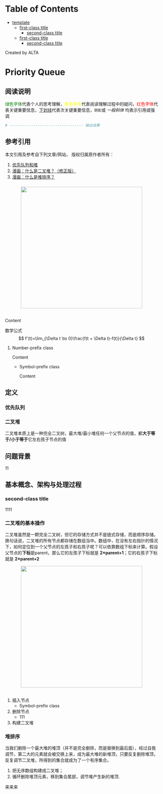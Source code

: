 
Table of Contents
=================

   * [template](#template)
      * [first-class title](#first-class-title)
         * [second-class title](#second-class-title)
      * [first-class title](#first-class-title-1)
         * [second-class title](#second-class-title-1)

Created by ALTA
# Priority Queue  
## 阅读说明  

<font color=#008000>绿色字体</font>代表个人的思考理解，<font color=Yellow>黄色字体</font>代表阅读理解过程中的疑问，<font color=Red>红色字体</font>代表关键重要信息，<u>下划线</u>代表次关键重要信息，`阴影`或 *一般斜体* 均表示引用或强调 

```python
# ---------------------------------- 输出结果
```

## 参考引用  

本文引用及参考自下列文章/网站， 版权归属原作者所有：

1. [优先队列和堆](https://www.cnblogs.com/wmyskxz/p/9301021.html)  
2. [漫画：什么是二叉堆？（修正版）](https://mp.weixin.qq.com/s/cq2EhVtOTzTVpNpLDXfeJg)  
3. [漫画：什么是堆排序？](https://mp.weixin.qq.com/s/8Bid1naBLtEjPoP-R4HkBg)

### 

<div align="center"> <img src="https://blackholemedia.github.io/documents/statics/417bc315-4409-48c6-83e0-59e8d405429e.jpg" width="400px"> </div><br>

Content 

数学公式
$$
f'(t)=\lim_{\Delta t \to 0}\frac{f(t + \Delta t)-f(t)}{\Delta t}
$$

1. Number-prefix class  

   Content 

   - Symbol-prefix class 

     Content 

## 定义  

### 优先队列  



### 二叉堆  

二叉堆本质上是一种完全二叉树，最大堆/最小堆任何一个父节点的值，都**大于等于/小于等于**它左右孩子节点的值

## 问题背景  

11

## 基本概念、架构与处理过程  

### second-class title  

1111

### 二叉堆的基本操作  

二叉堆虽然是一颗完全二叉树，但它的存储方式并不是链式存储，而是顺序存储。换句话说，二叉堆的所有节点都存储在数组当中。数组中，在没有左右指针的情况下，如何定位到一个父节点的左孩子和右孩子呢？可以依靠数组下标来计算。假设父节点的**下标**是parent，那么它的左孩子下标就是 **2×parent+1**；它的右孩子下标就是  **2×parent+2**  

<div align="center"> <img src="https://blackholemedia.github.io/documents/statics/binary_heap_array.webp" width="400px"> </div><br>

1. 插入节点  
   - Symbol-prefix class
2. 删除节点  
   - 111
3. 构建二叉堆  

### 堆排序  

当我们删除一个最大堆的堆顶（并不是完全删除，而是替换到最后面），经过自我调节，第二大的元素就会被交换上来，成为最大堆的新堆顶，只要反复删除堆顶，反复调节二叉堆，所得到的集合就成为了一个有序集合。  

1. 把无序数组构建成二叉堆；  
2. 循环删除堆顶元素，移到集合尾部，调节堆产生新的堆顶.  

来来来

